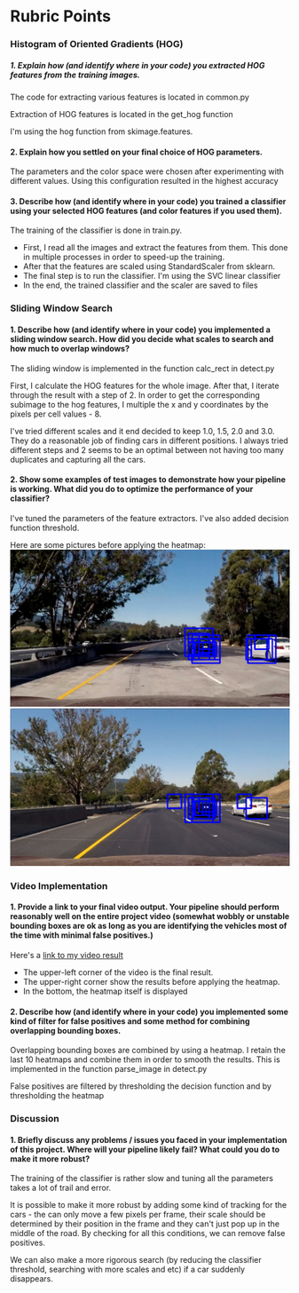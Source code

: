 [//]: # (Image References)
[image1]: ./out5.jpg
[image2]: ./out6.jpg

# Rubric Points


### Histogram of Oriented Gradients (HOG)

##### 1. Explain how (and identify where in your code) you extracted HOG features from the training images.

The code for extracting various features is located in common.py

Extraction of HOG features is located in the get_hog function

I'm using the hog function from skimage.features.

#### 2. Explain how you settled on your final choice of HOG parameters.

The parameters and the color space were chosen after experimenting with different values. Using this configuration resulted in the highest accuracy

#### 3. Describe how (and identify where in your code) you trained a classifier using your selected HOG features (and color features if you used them).

 The training of the classifier is done in train.py.

* First, I read all the images and extract the features from them. This done in multiple processes in order to speed-up the training.
* After that the features are scaled using StandardScaler from sklearn.
* The final step is to run the classifier. I'm using the SVC linear classifier
* In the end, the trained classifier and the scaler are saved to files

### Sliding Window Search

#### 1. Describe how (and identify where in your code) you implemented a sliding window search.  How did you decide what scales to search and how much to overlap windows?

The sliding window is implemented in the function calc_rect in detect.py

First, I calculate the HOG features for the whole image. After that, I iterate through the result with a step of 2. In order to get the corresponding subimage to the hog features, I multiple the x and y coordinates by the pixels per cell values - 8.

I've tried different scales and it end decided to keep 1.0, 1.5, 2.0 and 3.0. They do a reasonable job of finding cars in different positions. I always tried different steps and 2 seems to be an optimal between not having too many duplicates and capturing all the cars.

#### 2. Show some examples of test images to demonstrate how your pipeline is working.  What did you do to optimize the performance of your classifier?

I've tuned the parameters of the feature extractors. I've also added decision function threshold.

Here are some pictures before applying the heatmap:
![alt text][image1]
![alt text][image2]

### Video Implementation

#### 1. Provide a link to your final video output.  Your pipeline should perform reasonably well on the entire project video (somewhat wobbly or unstable bounding boxes are ok as long as you are identifying the vehicles most of the time with minimal false positives.)
Here's a [link to my video result](./out_aws.mp4)

* The upper-left corner of the video is the final result.
* The upper-right corner show the results before applying the heatmap.
* In the bottom, the heatmap itself is displayed

#### 2. Describe how (and identify where in your code) you implemented some kind of filter for false positives and some method for combining overlapping bounding boxes.

Overlapping bounding boxes are combined by using a heatmap. I retain the last 10 heatmaps and combine them in order to smooth the results.
This is implemented in the function parse_image in detect.py

False positives are filtered by thresholding the decision function and by thresholding the heatmap


### Discussion

#### 1. Briefly discuss any problems / issues you faced in your implementation of this project.  Where will your pipeline likely fail?  What could you do to make it more robust?

The training of the classifier is rather slow and tuning all the parameters takes a lot of trail and error.

It is possible to make it more robust by adding some kind of tracking for the cars - the can only move a few pixels per frame, their scale should be determined by their position in the frame and they can't just pop up in the middle of the road. By checking for all this conditions, we can remove false positives.

We can also make a more rigorous search (by reducing the classifier threshold, searching with more scales and etc) if a car suddenly disappears.
